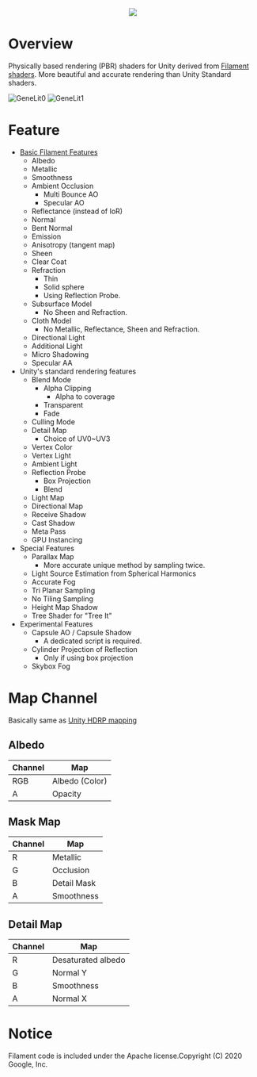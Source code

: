 <div align="center">
  <img src="https://user-images.githubusercontent.com/44657486/165004226-c928b922-56a2-4b4f-b5cf-efbd92a938a2.png">
</div>

# Overview
Physically based rendering (PBR) shaders for Unity derived from [Filament shaders](https://github.com/google/filament).
More beautiful and accurate rendering than Unity Standard shaders.

![GeneLit0](https://user-images.githubusercontent.com/44657486/200121648-ff1bbcef-a948-4636-b02d-009d1f436997.png)
![GeneLit1](https://user-images.githubusercontent.com/44657486/200121660-8919e730-f847-4ca7-8abb-f5d508b19a10.png)

# Feature
- [Basic Filament Features](https://google.github.io/filament/Materials.html) 
  - Albedo
  - Metallic
  - Smoothness
  - Ambient Occlusion
    - Multi Bounce AO
    - Specular AO
  - Reflectance (instead of IoR)
  - Normal
  - Bent Normal
  - Emission
  - Anisotropy (tangent map)
  - Sheen
  - Clear Coat
  - Refraction
    - Thin
    - Solid sphere
    - Using Reflection Probe.
  - Subsurface Model
    - No Sheen and Refraction.
  - Cloth Model
    - No Metallic, Reflectance, Sheen and Refraction.
  - Directional Light
  - Additional Light
  - Micro Shadowing
  - Specular AA
- Unity's standard rendering features
  - Blend Mode
    - Alpha Clipping
      - Alpha to coverage
    - Transparent
    - Fade
  - Culling Mode
  - Detail Map
    - Choice of UV0~UV3
  - Vertex Color
  - Vertex Light
  - Ambient Light
  - Reflection Probe
    - Box Projection
    - Blend
  - Light Map
  - Directional Map
  - Receive Shadow
  - Cast Shadow
  - Meta Pass
  - GPU Instancing
- Special Features
  - Parallax Map
    - More accurate unique method by sampling twice.
  - Light Source Estimation from Spherical Harmonics
  - Accurate Fog
  - Tri Planar Sampling
  - No Tiling Sampling
  - Height Map Shadow
  - Tree Shader for "Tree It"
- Experimental Features
  - Capsule AO / Capsule Shadow
    - A dedicated script is required.
  - Cylinder Projection of Reflection
    - Only if using box projection
  - Skybox Fog

# Map Channel
Basically same as [Unity HDRP mapping](https://docs.unity3d.com/Packages/com.unity.render-pipelines.high-definition@15.0/manual/Mask-Map-and-Detail-Map.html)
## Albedo
| Channel | Map |
|---|---|
| RGB | Albedo (Color)  |
| A   | Opacity |

## Mask Map
| Channel | Map |
|---|---|
| R | Metallic  |
| G | Occlusion |
| B | Detail Mask |
| A | Smoothness |

## Detail Map
| Channel | Map |
|---|---|
| R | Desaturated albedo  |
| G | Normal Y |
| B | Smoothness |
| A | Normal X |

# Notice
Filament code is included under the Apache license.Copyright (C) 2020 Google, Inc.
